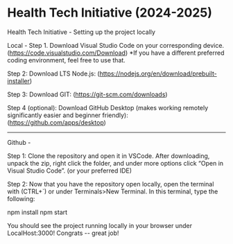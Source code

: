 # Health Tech Initiative (2024-2025)
Health Tech Initiative - Setting up the project locally

Local - 
Step 1.
Download Visual Studio Code on your corresponding device. (https://code.visualstudio.com/Download) 
*If you have a different preferred coding environment, feel free to use that.

Step 2: 
Download LTS Node.js: (https://nodejs.org/en/download/prebuilt-installer) 

Step 3:
Download GIT: (https://git-scm.com/downloads) 

Step 4 (optional):
Download GitHub Desktop (makes working remotely significantly easier and beginner friendly):
(https://github.com/apps/desktop) 

______________________________________________________________________ 

Github - 

Step 1:
Clone the repository and open it in VSCode.
After downloading, unpack the zip, right click the folder, and under more options click “Open in Visual Studio Code”. (or your preferred IDE)

Step 2:
Now that you have the repository open locally, open the terminal with (CTRL+`) or under Terminals>New Terminal. In this terminal, type the following:

npm install
npm start

You should see the project running locally in your browser under LocalHost:3000! Congrats -- great job!
